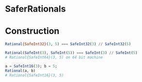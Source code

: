 # SaferRationals

# Construction

```julia
Rational{SafeInt32}(3, 5) === SafeInt32(3) // SafeInt32(5)

Rational(SafeInt(3), SafeInt(5)) === SafeInt(3) // SafeInt(5)
# Rational{SafeInt64}(3, 5) on 64 bit machine

a = SafeInt16(3); b = 5;
Rational(a, b)
# Rational{SafeInt16}(3, 5)
```

